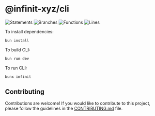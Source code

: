 # @infinit-xyz/cli

![Statements](https://img.shields.io/badge/statements-52.16%25-red.svg?style=flat)
![Branches](https://img.shields.io/badge/branches-37.5%25-red.svg?style=flat)
![Functions](https://img.shields.io/badge/functions-55.17%25-red.svg?style=flat)
![Lines](https://img.shields.io/badge/lines-52.04%25-red.svg?style=flat)


To install dependencies:

```bash
bun install
```

To build CLI:

```bash
bun run dev
```

To run CLI:
```bash
bunx infinit
```


## Contributing

Contributions are welcome! If you would like to contribute to this project, please follow the guidelines in the [CONTRIBUTING.md](.github/CONTRIBUTING.md) file.

